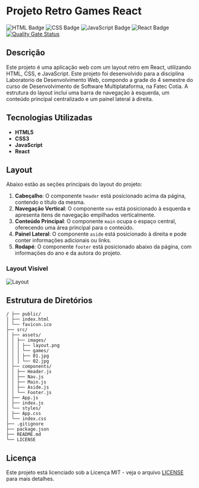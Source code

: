 # Projeto Retro Games React

![HTML Badge](https://img.shields.io/badge/HTML-5-orange) ![CSS Badge](https://img.shields.io/badge/CSS-3-blue) ![JavaScript Badge](https://img.shields.io/badge/JavaScript-ES6-yellowgreen) ![React Badge](https://img.shields.io/badge/React-18.2.0-blue) [![Quality Gate Status](https://sonarcloud.io/api/project_badges/measure?project=Nathalia-Soares_react-site-cd-ci-github&metric=alert_status)](https://sonarcloud.io/summary/new_code?id=Nathalia-Soares_react-site-cd-ci-github)


## Descrição

Este projeto é uma aplicação web com um layout retro em React, utilizando HTML, CSS, e JavaScript. Este projeto foi desenvolvido para a disciplina Laboratorio de Desenvolvimento Web, compondo a grade do 4 semestre do curso de Desenvolvimento de Software Multiplataforma, na Fatec Cotia. A estrutura do layout inclui uma barra de navegação à esquerda, um conteúdo principal centralizado e um painel lateral à direita.

## Tecnologias Utilizadas

- **HTML5**
- **CSS3**
- **JavaScript**
- **React**

## Layout

Abaixo estão as seções principais do layout do projeto:

1. **Cabeçalho**: O componente `header` está posicionado acima da página, contendo o título da mesma.
1. **Navegação Vertical**: O componente `nav` está posicionado à esquerda e apresenta itens de navegação empilhados verticalmente.
2. **Conteúdo Principal**: O componente `main` ocupa o espaço central, oferecendo uma área principal para o conteúdo.
3. **Painel Lateral**: O componente `aside` está posicionado à direita e pode conter informações adicionais ou links.
1. **Rodapé**: O componente `footer` está posicionado abaixo da página, com informações do ano e da autora do projeto.

### Layout Visível

![Layout](./src/assets/images/layout.png)

## Estrutura de Diretórios

```
/ ├── public/ 
│ ├── index.html 
│ └── favicon.ico 
├── src/ 
│ ├── assets/ 
│ │ ├── images/ 
│ │ │ ├── layout.png 
│ │ │ └── games/ 
│ │ │ ├── 01.jpg 
│ │ │ └── 02.jpg 
│ ├── components/ 
│ │ ├── Header.js 
│ │ ├── Nav.js 
│ │ ├── Main.js 
│ │ ├── Aside.js 
│ │ └── Footer.js 
│ ├── App.js 
│ ├── index.js 
│ └── styles/ 
│ ├── App.css 
│ └── index.css 
├── .gitignore 
├── package.json 
├── README.md 
└── LICENSE
```

## Licença

Este projeto está licenciado sob a Licença MIT - veja o arquivo [LICENSE](./LICENSE) para mais detalhes.
